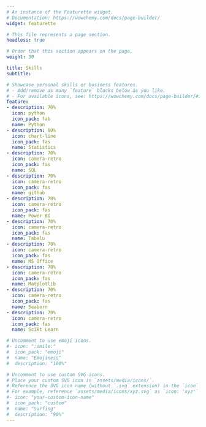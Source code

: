 ```yaml
---
# An instance of the Featurette widget.
# Documentation: https://wowchemy.com/docs/page-builder/
widget: featurette

# This file represents a page section.
headless: true

# Order that this section appears on the page.
weight: 30

title: Skills
subtitle:

# Showcase personal skills or business features.
# - Add/remove as many `feature` blocks below as you like.
# - For available icons, see: https://wowchemy.com/docs/page-builder/#icons
feature:
- description: 70%
  icon: python
  icon_pack: fab
  name: Python
- description: 80%
  icon: chart-line
  icon_pack: fas
  name: Statistics
- description: 70%
  icon: camera-retro
  icon_pack: fas
  name: SQL
- description: 70%
  icon: camera-retro
  icon_pack: fas
  name: github
- description: 70%
  icon: camera-retro
  icon_pack: fas
  name: Power BI
- description: 70%
  icon: camera-retro
  icon_pack: fas
  name: Tabelu 
- description: 70%
  icon: camera-retro
  icon_pack: fas
  name: MS Office 
- description: 70%
  icon: camera-retro
  icon_pack: fas
  name: Matplotlib
- description: 70%
  icon: camera-retro
  icon_pack: fas
  name: Seaborn
- description: 70%
  icon: camera-retro
  icon_pack: fas
  name: Scikt Learn

# Uncomment to use emoji icons.
#- icon: ":smile:"
#  icon_pack: "emoji"
#  name: "Emojiness"
#  description: "100%"  

# Uncomment to use custom SVG icons.
# Place your custom SVG icon in `assets/media/icons/`.
# Reference the SVG icon name (without `.svg` extension) in the `icon` field.
# For example, reference `assets/media/icons/xyz.svg` as `icon: 'xyz'`
#- icon: "your-custom-icon-name"
#  icon_pack: "custom"
#  name: "Surfing"
#  description: "90%"
---
```

